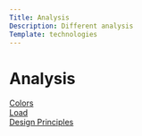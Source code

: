 ```yaml
---
Title: Analysis
Description: Different analysis
Template: technologies
---
```


Analysis
==========================

<div class="tech-box">
<a href="analysis/01_colors">Colors</a>
</div>

<div class="tech-box">
<a href="analysis/02_load">Load</a>
</div>

<div class="tech-box">
<a href="analysis/03_design_principles">Design Principles</a>
</div>
